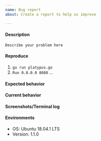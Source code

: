 ```yaml
---
name: Bug report
about: Create a report to help us improve

---
```


#### Description
```
Describe your problem here
```

#### Reproduce
1. `go run platypus.go`
2. `Run 0.0.0.0 8080`
...

#### Expected behavior

#### Current behavior

#### Screenshots/Terminal log

#### Environments
 - OS: Ubuntu 18.04.1 LTS
 - Version: 1.1.0
